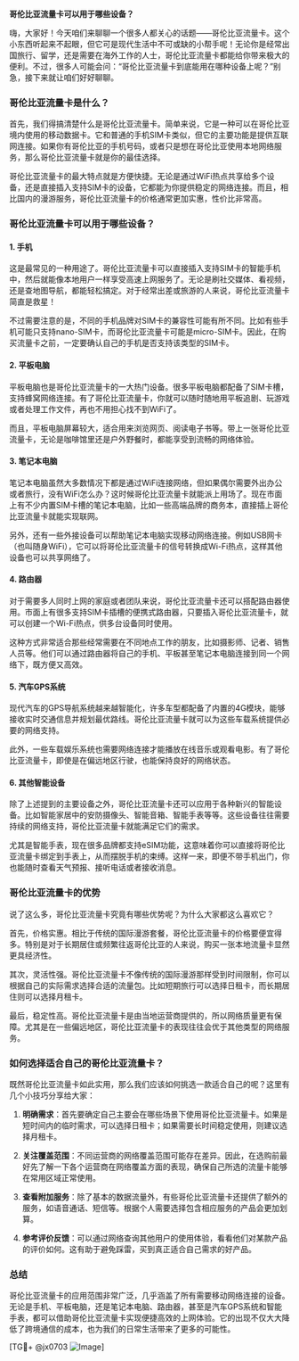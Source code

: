 **哥伦比亚流量卡可以用于哪些设备？**

嗨，大家好！今天咱们来聊聊一个很多人都关心的话题——哥伦比亚流量卡。这个小东西听起来不起眼，但它可是现代生活中不可或缺的小帮手呢！无论你是经常出国旅行、留学，还是需要在海外工作的人士，哥伦比亚流量卡都能给你带来极大的便利。不过，很多人可能会问：“哥伦比亚流量卡到底能用在哪种设备上呢？”别急，接下来就让咱们好好聊聊。

### **哥伦比亚流量卡是什么？**
首先，我们得搞清楚什么是哥伦比亚流量卡。简单来说，它是一种可以在哥伦比亚境内使用的移动数据卡。它和普通的手机SIM卡类似，但它的主要功能是提供互联网连接。如果你有哥伦比亚的手机号码，或者只是想在哥伦比亚使用本地网络服务，那么哥伦比亚流量卡就是你的最佳选择。

哥伦比亚流量卡的最大特点就是方便快捷。无论是通过WiFi热点共享给多个设备，还是直接插入支持SIM卡的设备，它都能为你提供稳定的网络连接。而且，相比国内的漫游服务，哥伦比亚流量卡的价格通常更加实惠，性价比非常高。

### **哥伦比亚流量卡可以用于哪些设备？**

#### **1. 手机**
这是最常见的一种用途了。哥伦比亚流量卡可以直接插入支持SIM卡的智能手机中，然后就能像本地用户一样享受高速上网服务了。无论是刷社交媒体、看视频，还是查地图导航，都能轻松搞定。对于经常出差或旅游的人来说，哥伦比亚流量卡简直是救星！

不过需要注意的是，不同的手机品牌对SIM卡的兼容性可能有所不同。比如有些手机可能只支持nano-SIM卡，而哥伦比亚流量卡可能是micro-SIM卡。因此，在购买流量卡之前，一定要确认自己的手机是否支持该类型的SIM卡。

#### **2. 平板电脑**
平板电脑也是哥伦比亚流量卡的一大热门设备。很多平板电脑都配备了SIM卡槽，支持蜂窝网络连接。有了哥伦比亚流量卡，你就可以随时随地用平板追剧、玩游戏或者处理工作文件，再也不用担心找不到WiFi了。

而且，平板电脑屏幕较大，适合用来浏览网页、阅读电子书等。带上一张哥伦比亚流量卡，无论是咖啡馆里还是户外野餐时，都能享受到流畅的网络体验。

#### **3. 笔记本电脑**
笔记本电脑虽然大多数情况下都是通过WiFi连接网络，但如果偶尔需要外出办公或者旅行，没有WiFi怎么办？这时候哥伦比亚流量卡就能派上用场了。现在市面上有不少内置SIM卡槽的笔记本电脑，比如一些高端品牌的商务本，直接插上哥伦比亚流量卡就能实现联网。

另外，还有一些外接设备可以帮助笔记本电脑实现移动网络连接。例如USB网卡（也叫随身WiFi），它可以将哥伦比亚流量卡的信号转换成Wi-Fi热点，这样其他设备也可以共享网络了。

#### **4. 路由器**
对于需要多人同时上网的家庭或者团队来说，哥伦比亚流量卡还可以搭配路由器使用。市面上有很多支持SIM卡插槽的便携式路由器，只要插入哥伦比亚流量卡，就可以创建一个Wi-Fi热点，供多台设备同时使用。

这种方式非常适合那些经常需要在不同地点工作的朋友，比如摄影师、记者、销售人员等。他们可以通过路由器将自己的手机、平板甚至笔记本电脑连接到同一个网络下，既方便又高效。

#### **5. 汽车GPS系统**
现代汽车的GPS导航系统越来越智能化，许多车型都配备了内置的4G模块，能够接收实时交通信息并规划最优路线。哥伦比亚流量卡就可以为这些车载系统提供必要的网络支持。

此外，一些车载娱乐系统也需要网络连接才能播放在线音乐或观看电影。有了哥伦比亚流量卡，即使是在偏远地区行驶，也能保持良好的网络状态。

#### **6. 其他智能设备**
除了上述提到的主要设备之外，哥伦比亚流量卡还可以应用于各种新兴的智能设备。比如智能家居中的安防摄像头、智能音箱、智能手表等等。这些设备往往需要持续的网络支持，哥伦比亚流量卡就能满足它们的需求。

尤其是智能手表，现在很多品牌都支持eSIM功能，这意味着你可以直接将哥伦比亚流量卡绑定到手表上，从而摆脱手机的束缚。这样一来，即便不带手机出门，你也能随时查看天气预报、接听电话或者接收消息。

### **哥伦比亚流量卡的优势**

说了这么多，哥伦比亚流量卡究竟有哪些优势呢？为什么大家都这么喜欢它？

首先，价格实惠。相比于传统的国际漫游套餐，哥伦比亚流量卡的价格要便宜得多。特别是对于长期居住或频繁往返哥伦比亚的人来说，购买一张本地流量卡显然更具经济性。

其次，灵活性强。哥伦比亚流量卡不像传统的国际漫游那样受到时间限制，你可以根据自己的实际需求选择合适的流量包。比如短期旅行可以选择日租卡，而长期居住则可以选择月租卡。

最后，稳定性高。哥伦比亚流量卡是由当地运营商提供的，所以网络质量更有保障。尤其是在一些偏远地区，哥伦比亚流量卡的表现往往会优于其他类型的网络服务。

### **如何选择适合自己的哥伦比亚流量卡？**

既然哥伦比亚流量卡如此实用，那么我们应该如何挑选一款适合自己的呢？这里有几个小技巧分享给大家：

1. **明确需求**：首先要确定自己主要会在哪些场景下使用哥伦比亚流量卡。如果是短时间内的临时需求，可以选择日租卡；如果需要长时间稳定使用，则建议选择月租卡。

2. **关注覆盖范围**：不同运营商的网络覆盖范围可能存在差异。因此，在选购前最好先了解一下各个运营商在网络覆盖方面的表现，确保自己所选的流量卡能够在常用区域正常使用。

3. **查看附加服务**：除了基本的数据流量外，有些哥伦比亚流量卡还提供了额外的服务，如语音通话、短信等。根据个人需要选择包含相应服务的产品会更加划算。

4. **参考评价反馈**：可以通过网络查询其他用户的使用体验，看看他们对某款产品的评价如何。这有助于避免踩雷，买到真正适合自己需求的好产品。

### **总结**

哥伦比亚流量卡的应用范围非常广泛，几乎涵盖了所有需要移动网络连接的设备。无论是手机、平板电脑，还是笔记本电脑、路由器，甚至是汽车GPS系统和智能手表，都可以借助哥伦比亚流量卡实现便捷高效的上网体验。它的出现不仅大大降低了跨境通信的成本，也为我们的日常生活带来了更多的可能性。

[TG💪+ @jx0703 ![Image](https://github.com/user-attachments/assets/dbca1d08-cadb-493c-b0ec-ad6f7a83f270)]